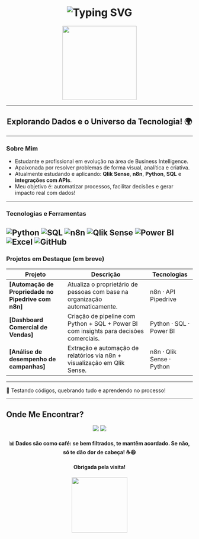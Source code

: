 <h1 align="center">
    <img src="https://readme-typing-svg.demolab.com?font=Orbitron&size=30&duration=4000&pause=500&color=00BFFF&background=00000000&center=true&vCenter=true&multiline=true&width=600&height=60&lines=Bem-vindo(a)+ao+Meu+Universo!+" alt="Typing SVG" />
</h1>

<p align="center">
  <img src="https://media.giphy.com/media/WFZvB7VIXBgiz3oDXE/giphy.gif" width="200"/>
</p>

---

<h2 align="center">
    Explorando Dados e o Universo da Tecnologia! 🌍
</h2>

---

###  Sobre Mim

-  Estudante e profissional em evolução na área de Business Intelligence.
-  Apaixonada por resolver problemas de forma visual, analítica e criativa.
-  Atualmente estudando e aplicando: **Qlik Sense**, **n8n**, **Python**, **SQL** e **integrações com APIs**.
-  Meu objetivo é: automatizar processos, facilitar decisões e gerar impacto real com dados!  

---

###  Tecnologias e Ferramentas

![Python](https://img.shields.io/badge/Python-3776AB?style=flat&logo=python&logoColor=white)
![SQL](https://img.shields.io/badge/SQL-4479A1?style=flat&logo=postgresql&logoColor=white)
![n8n](https://img.shields.io/badge/n8n-F26B00?style=flat&logo=n8n&logoColor=white)
![Qlik Sense](https://img.shields.io/badge/QlikSense-009845?style=flat&logo=qlik&logoColor=white)
![Power BI](https://img.shields.io/badge/Power%20BI-F2C811?style=flat&logo=powerbi&logoColor=black)
![Excel](https://img.shields.io/badge/Excel-217346?style=flat&logo=microsoft-excel&logoColor=white)
![GitHub](https://img.shields.io/badge/GitHub-181717?style=flat&logo=github&logoColor=white)
---

###  Projetos em Destaque (em breve)

| Projeto | Descrição | Tecnologias |
|--------|-----------|-------------|
| **[Automação de Propriedade no Pipedrive com n8n]** | Atualiza o proprietário de pessoas com base na organização automaticamente. | n8n · API Pipedrive |
| **[Dashboard Comercial de Vendas]** | Criação de pipeline com Python + SQL + Power BI com insights para decisões comerciais. | Python · SQL · Power BI |
| **[Análise de desempenho de campanhas]** | Extração e automação de relatórios via n8n + visualização em Qlik Sense. | n8n · Qlik Sense · Python |

---
📌 Testando códigos, quebrando tudo e aprendendo no processo!

---


##  **Onde Me Encontrar?**
<p align="center"> 
  <a href="https://www.linkedin.com/in/andreyna-vieira-b11a34163/"><img src="https://img.shields.io/badge/LinkedIn-00CED1?style=for-the-badge&logo=linkedin"></a> 
  <a href="mailto:andreynavieira5@gmail.com"><img src="https://img.shields.io/badge/E--mail-FF4500?style=for-the-badge&logo=gmail"></a> 
</p>

<h4 align="center">📊 Dados são como café: se bem filtrados, te mantêm acordado. Se não, só te dão dor de cabeça! ☕😆 <br><br> Obrigada pela visita!</h4>
<p align="center"> 
  <img src="https://media.giphy.com/media/26AHONQ79FdWZhAI0/giphy.gif" width="150px"> 
</p>
